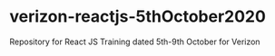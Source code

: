 # verizon-reactjs-5thOctober2020
Repository for React JS Training dated 5th-9th October for Verizon
